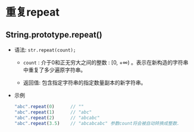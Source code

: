 # 重复repeat

## String.prototype.repeat()

  - 语法: `str.repeat(count);`

      - `count` : 介于0和正无穷大之间的整数 : \[0, +∞) 。表示在新构造的字符串中重复了多少遍原字符串。

      - 返回值: 包含指定字符串的指定数量副本的新字符串。

  - 示例

    ```javascript
    "abc".repeat(0)      // ""
    "abc".repeat(1)      // "abc"
    "abc".repeat(2)      // "abcabc"
    "abc".repeat(3.5)    // "abcabcabc" 参数count将会被自动转换成整数.
    ```
